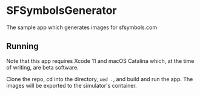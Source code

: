 # SFSymbolsGenerator
The sample app which generates images for sfsymbols.com

## Running
Note that this app requires Xcode 11 and macOS Catalina which, at the time of writing, are beta software.

Clone the repo, cd into the directory, `xed .`, and build and run the app. The images will be exported to the simulator's container.
